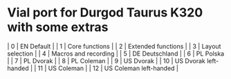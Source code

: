 # Vial port for Durgod Taurus K320 with some extras

|   0  |  EN Default              |
|   1  |  Core functions          |
|   2  |  Extended functions      |
|   3  |  Layout selection        |
|   4  |  Macros and recording    |
|   5  |  DE Deutschland          |
|   6  |  PL Polska               |
|   7  |  PL Dvorak               |
|   8  |  PL Coleman              |
|   9  |  US Dvorak               |
|  10  |  US Dvorak left-handed   |
|  11  |  US Coleman              |
|  12  |  US Coleman left-handed  |

